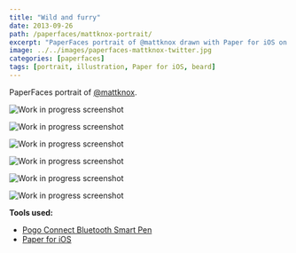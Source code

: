 ```yaml
---
title: "Wild and furry"
date: 2013-09-26
path: /paperfaces/mattknox-portrait/
excerpt: "PaperFaces portrait of @mattknox drawn with Paper for iOS on an iPad."
image: ../../images/paperfaces-mattknox-twitter.jpg
categories: [paperfaces]
tags: [portrait, illustration, Paper for iOS, beard]
---
```


PaperFaces portrait of [@mattknox](https://twitter.com/mattknox).

![Work in progress screenshot](../../images/paperfaces-mattknox-process-1-lg.jpg)

![Work in progress screenshot](../../images/paperfaces-mattknox-process-2-lg.jpg)

![Work in progress screenshot](../../images/paperfaces-mattknox-process-3-lg.jpg)

![Work in progress screenshot](../../images/paperfaces-mattknox-process-4-lg.jpg)

![Work in progress screenshot](../../images/paperfaces-mattknox-process-5-lg.jpg)

![Work in progress screenshot](../../images/paperfaces-mattknox-process-6-lg.jpg)

**Tools used:**

- [Pogo Connect Bluetooth Smart Pen](https://www.amazon.com/gp/product/B009K448L4/ref=as_li_ss_tl?ie=UTF8&camp=1789&creative=390957&creativeASIN=B009K448L4&linkCode=as2&tag=mademist-20)
- [Paper for iOS](https://paper.bywetransfer.com/)
